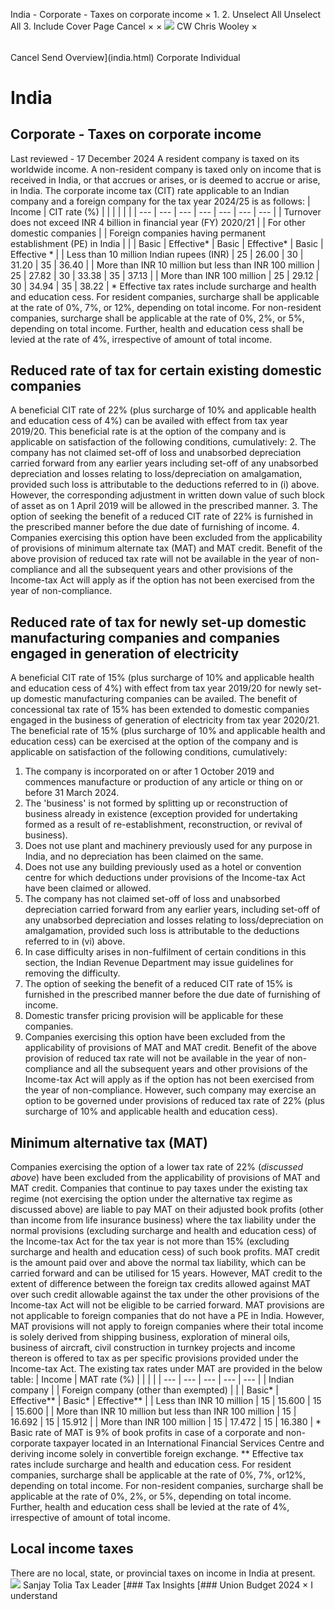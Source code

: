 India - Corporate - Taxes on corporate income
×
1.
2.
Unselect All
Unselect All
3.
Include Cover Page
Cancel
×
×
![](-/media/world-wide-tax-summaries/attachments/global---chris-wooley.ashx%3Frev=ac5e5f3223b34096b1afc2a6009c7320&revision=ac5e5f32-23b3-4096-b1af-c2a6009c7320&hash=859B7ADC84DC2CBEC9760E9E6EE7DE6D0A8BFCDF)
CW
Chris Wooley
×
######
Cancel
Send
Overview](india.html)
Corporate
Individual
# India
## Corporate - Taxes on corporate income
Last reviewed - 17 December 2024
A resident company is taxed on its worldwide income. A non-resident company is taxed only on income that is received in India, or that accrues or arises, or is deemed to accrue or arise, in India.
The corporate income tax (CIT) rate applicable to an Indian company and a foreign company for the tax year 2024/25 is as follows:
| Income | CIT rate (%) | | | | | |
| --- | --- | --- | --- | --- | --- | --- |
| Turnover does not exceed INR 4 billion in financial year (FY) 2020/21 | | For other domestic companies | | Foreign companies having permanent establishment (PE) in India | |
| Basic | Effective\* | Basic | Effective\* | Basic | Effective \* |
| Less than 10 million Indian rupees (INR) | 25 | 26.00 | 30 | 31.20 | 35 | 36.40 |
| More than INR 10 million but less than INR 100 million | 25 | 27.82 | 30 | 33.38 | 35 | 37.13 |
| More than INR 100 million | 25 | 29.12 | 30 | 34.94 | 35 | 38.22 |
\* Effective tax rates include surcharge and health and education cess. For resident companies, surcharge shall be applicable at the rate of 0%, 7%, or 12%, depending on total income. For non-resident companies, surcharge shall be applicable at the rate of 0%, 2%, or 5%, depending on total income. Further, health and education cess shall be levied at the rate of 4%, irrespective of amount of total income.
## Reduced rate of tax for certain existing domestic companies
A beneficial CIT rate of 22% (plus surcharge of 10% and applicable health and education cess of 4%) can be availed with effect from tax year 2019/20. This beneficial rate is at the option of the company and is applicable on satisfaction of the following conditions, cumulatively:
2. The company has not claimed set-off of loss and unabsorbed depreciation carried forward from any earlier years including set-off of any unabsorbed depreciation and losses relating to loss/depreciation on amalgamation, provided such loss is attributable to the deductions referred to in (i) above. However, the corresponding adjustment in written down value of such block of asset as on 1 April 2019 will be allowed in the prescribed manner.
3. The option of seeking the benefit of a reduced CIT rate of 22% is furnished in the prescribed manner before the due date of furnishing of income.
4. Companies exercising this option have been excluded from the applicability of provisions of minimum alternate tax (MAT) and MAT credit.
Benefit of the above provision of reduced tax rate will not be available in the year of non-compliance and all the subsequent years and other provisions of the Income-tax Act will apply as if the option has not been exercised from the year of non-compliance.
## Reduced rate of tax for newly set-up domestic manufacturing companies and companies engaged in generation of electricity
A beneficial CIT rate of 15% (plus surcharge of 10% and applicable health and education cess of 4%) with effect from tax year 2019/20 for newly set-up domestic manufacturing companies can be availed. The benefit of concessional tax rate of 15% has been extended to domestic companies engaged in the business of generation of electricity from tax year 2020/21.
The beneficial rate of 15% (plus surcharge of 10% and applicable health and education cess) can be exercised at the option of the company and is applicable on satisfaction of the following conditions, cumulatively:
1. The company is incorporated on or after 1 October 2019 and commences manufacture or production of any article or thing on or before 31 March 2024.
2. The 'business' is not formed by splitting up or reconstruction of business already in existence (exception provided for undertaking formed as a result of re-establishment, reconstruction, or revival of business).
3. Does not use plant and machinery previously used for any purpose in India, and no depreciation has been claimed on the same.
4. Does not use any building previously used as a hotel or convention centre for which deductions under provisions of the Income-tax Act have been claimed or allowed.
7. The company has not claimed set-off of loss and unabsorbed depreciation carried forward from any earlier years, including set-off of any unabsorbed depreciation and losses relating to loss/depreciation on amalgamation, provided such loss is attributable to the deductions referred to in (vi) above.
8. In case difficulty arises in non-fulfilment of certain conditions in this section, the Indian Revenue Department may issue guidelines for removing the difficulty.
9. The option of seeking the benefit of a reduced CIT rate of 15% is furnished in the prescribed manner before the due date of furnishing of income.
10. Domestic transfer pricing provision will be applicable for these companies.
11. Companies exercising this option have been excluded from the applicability of provisions of MAT and MAT credit.
Benefit of the above provision of reduced tax rate will not be available in the year of non-compliance and all the subsequent years and other provisions of the Income-tax Act will apply as if the option has not been exercised from the year of non-compliance. However, such company may exercise an option to be governed under provisions of reduced tax rate of 22% (plus surcharge of 10% and applicable health and education cess).
## Minimum alternative tax (MAT)
Companies exercising the option of a lower tax rate of 22% (*discussed above*) have been excluded from the applicability of provisions of MAT and MAT credit.
Companies that continue to pay taxes under the existing tax regime (not exercising the option under the alternative tax regime as discussed above) are liable to pay MAT on their adjusted book profits (other than income from life insurance business) where the tax liability under the normal provisions (excluding surcharge and health and education cess) of the Income-tax Act for the tax year is not more than 15% (excluding surcharge and health and education cess) of such book profits.
MAT credit is the amount paid over and above the normal tax liability, which can be carried forward and can be utilised for 15 years. However, MAT credit to the extent of difference between the foreign tax credits allowed against MAT over such credit allowable against the tax under the other provisions of the Income-tax Act will not be eligible to be carried forward.
MAT provisions are not applicable to foreign companies that do not have a PE in India. However, MAT provisions will not apply to foreign companies where their total income is solely derived from shipping business, exploration of mineral oils, business of aircraft, civil construction in turnkey projects and income thereon is offered to tax as per specific provisions provided under the Income-tax Act.
The existing tax rates under MAT are provided in the below table:
| Income | MAT rate (%) | | | |
| --- | --- | --- | --- | --- |
| Indian company | | Foreign company (other than exempted) | |
| Basic\* | Effective\*\* | Basic\* | Effective\*\* |
| Less than INR 10 million | 15 | 15.600 | 15 | 15.600 |
| More than INR 10 million but less than INR 100 million | 15 | 16.692 | 15 | 15.912 |
| More than INR 100 million | 15 | 17.472 | 15 | 16.380 |
\* Basic rate of MAT is 9% of book profits in case of a corporate and non-corporate taxpayer located in an International Financial Services Centre and deriving income solely in convertible foreign exchange.
\*\* Effective tax rates include surcharge and health and education cess. For resident companies, surcharge shall be applicable at the rate of 0%, 7%, or12%, depending on total income. For non-resident companies, surcharge shall be applicable at the rate of 0%, 2%, or 5%, depending on total income. Further, health and education cess shall be levied at the rate of 4%, irrespective of amount of total income.
## Local income taxes
There are no local, state, or provincial taxes on income in India at present.
![](-/media/world-wide-tax-summaries/indiasanjay-toliaindia--sanjay-toliajpg20210806125306130.ashx%3Frev=f393297073ba484790b1b93fa5cb1bc7&revision=f3932970-73ba-4847-90b1-b93fa5cb1bc7&hash=2D915EB687C69B9A6709A1D103733BAA6FD9A0AE)
Sanjay Tolia
Tax Leader
[### Tax Insights
[### Union Budget 2024
×
I understand